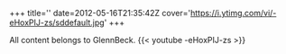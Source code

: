 +++
title=''
date=2012-05-16T21:35:42Z
cover='https://i.ytimg.com/vi/-eHoxPIJ-zs/sddefault.jpg'
+++

All content belongs to GlennBeck.
{{< youtube -eHoxPIJ-zs >}}
